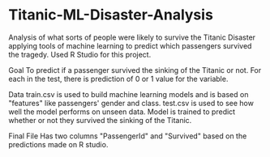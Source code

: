 # Titanic-ML-Disaster-Analysis
Analysis of what sorts of people were likely to survive the Titanic Disaster applying tools of machine learning to predict which passengers survived the tragedy.
Used R Studio for this project.

Goal
To predict if a passenger survived the sinking of the Titanic or not. For each in the test, there is prediction of 0 or 1 value for the variable.

Data
train.csv is used to build machine learning models and is based on "features" like passengers' gender and class.
test.csv is used to see how well the model performs on unseen data. Model is trained to predict whether or not they survived the sinking of the Titanic.

Final File
Has two columns "PassengerId" and "Survived" based on the predictions made on R studio.
